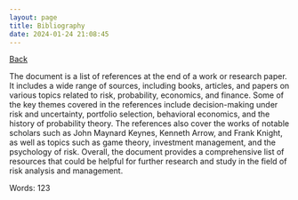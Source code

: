 ```yaml
---
layout: page
title: Bibliography
date: 2024-01-24 21:08:45
---
```


[Back](./)


The document is a list of references at the end of a work or research paper. It includes a wide range of sources, including books, articles, and papers on various topics related to risk, probability, economics, and finance. Some of the key themes covered in the references include decision-making under risk and uncertainty, portfolio selection, behavioral economics, and the history of probability theory. The references also cover the works of notable scholars such as John Maynard Keynes, Kenneth Arrow, and Frank Knight, as well as topics such as game theory, investment management, and the psychology of risk. Overall, the document provides a comprehensive list of resources that could be helpful for further research and study in the field of risk analysis and management.

Words: 123
